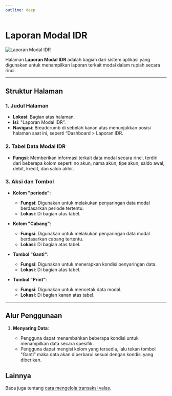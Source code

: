 ```yaml
---
outline: deep
---
```


# Laporan Modal IDR

![Laporan Modal IDR](/laporan-idr.png)

Halaman **Laporan Modal IDR** adalah bagian dari sistem aplikasi yang digunakan untuk menampilkan laporan terkait modal dalam rupiah secara rinci.

---

## Struktur Halaman

### 1. **Judul Halaman**

- **Lokasi**: Bagian atas halaman.
- **Isi**: "Laporan Modal IDR”.
- **Navigasi**: Breadcrumb di sebelah kanan atas menunjukkan posisi halaman saat ini, seperti “Dashboard > Laporan IDR.

### 2. **Tabel Data Modal IDR**

- **Fungsi**: Memberikan informasi terkait data modal secara rinci, terdiri dari beberapa kolom seperti no akun, nama akun, tipe akun, saldo awal, debit, kredit, dan saldo akhir.

### 3. **Aksi dan Tombol**

- **Kolom "periode"**:

  - **Fungsi**: Digunakan untuk melakukan penyaringan data modal berdasarkan periode tertentu.
  - **Lokasi**: Di bagian atas tabel.

- **Kolom "Cabang"**:

  - **Fungsi**: Digunakan untuk melakukan penyaringan data modal berdasarkan cabang tertentu.
  - **Lokasi**: Di bagian atas tabel.

- **Tombol "Ganti"**:

  - **Fungsi**: Digunakan untuk menerapkan kondisi penyaringan data.
  - **Lokasi**: Di bagian atas tabel.

- **Tombol "Print"**:

  - **Fungsi**: Digunakan untuk mencetak data modal.
  - **Lokasi**: Di bagian kanan atas tabel.

---

## Alur Penggunaan

1. **Menyaring Data**:

   - Pengguna dapat menambahkan beberapa kondisi untuk menampilkan data secara spesifik.
   - Pengguna dapat mengisi kolom yang tersedia, lalu tekan tombol "Ganti" maka data akan diperbarui sesuai dengan kondisi yang diberikan.

## Lainnya

Baca juga tentang [cara mengelola transaksi valas](/transaksi/daftar-valas).
